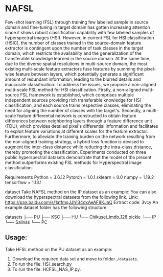 # NAFSL
Few-shot learning (FSL) through training few labelled sample in source domain and fine-tuning in target domain has gotten increasing attention since it shows robust classification capability with few labeled samples of hyperspectral images (HSI). However, in current FSL for HSI classification (HSIC), the number of classes trained in the source-domain feature extractor is contingent upon the number of task classes in the target domain, which restricts the availability and the generalization of the transferable knowledge learned in the source domain. At the same time, due to the diverse spatial resolutions in multi-source domain, the most existing multi-scale feature extractors fuse features by summing the pixel-wise feature between layers, which potentially generate a significant amount of redundant information, leading to the blurred details and inaccurate classification. To address the issues, we propose a non-aligned multi-scale FSL method for HSI classification. Firstly, a non-aligned multi-source FSL framework is established, which comprises multiple independent sources providing rich transferable knowledge for HSI classification, and each source trains respective classes, eliminating the need for aligning the number of classes with the target's.  Secondly, a multi-scale feature differential network is constructed to obtain feature differences between neighboring layers through a feature difference unit (FDU),  which provides detailed pixel's differential information and facilitates to exploit feature variations at different scales for the feature extractor. Furthermore, to alleviate the training burden on the network resulting from the non-aligned training strategy, a hybrid loss function is devised to augment the inter-class distance while reducing the intra-class distance, thereby promoting the classification. Experiments conducted on three public hyperspectral datasets demonstrate that the model of the present method outperforms existing FSL methods for Hyperspectral image classification.

Requirements
Python = 3.6.12 Pytorch = 1.0.1 sklearn = 0.0 numpy = 1.19.2 tensorflow = 1.13.1

dataset
Take NAFSL method on the IP dataset as an example: You can also download the hyperspectral datasets from the following link. Link: https://pan.baidu.com/s/1atfmqJJh134dxAeAF8KJaQ Extract code: 3vcy An example dataset folder has the following structure:

datasets
├── PU
├── KSC
├── HU
└── Chikusei_imdb_128.pickle
└── IP
└── Salinas
└── PC


## Usage:
Take HFSL method on the PU dataset as an example: 
1. Download the required data set and move to folder`./datasets`.
2. To run the file: HSI_search.py
3. To run the file: HCFSL_NAS_IP.py. 

